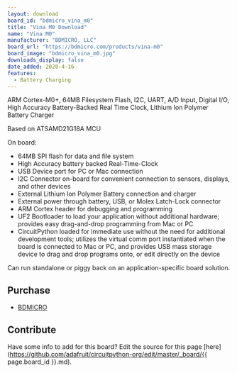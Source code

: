 ```yaml
---
layout: download
board_id: "bdmicro_vina_m0"
title: "Vina M0 Download"
name: "Vina M0"
manufacturer: "BDMICRO, LLC"
board_url: "https://bdmicro.com/products/vina-m0"
board_image: "bdmicro_vina_m0.jpg"
downloads_display: false
date_added: 2020-4-16
features:
  - Battery Charging
---
```


ARM Cortex-M0+, 64MB Filesystem Flash, I2C, UART, A/D Input, Digital I/O, High Accuracy Battery-Backed Real Time Clock, Lithium Ion Polymer Battery Charger

Based on ATSAMD21G18A MCU

On board:
 * 64MB SPI flash for data and file system
 * High Accuracy battery backed Real-Time-Clock
 * USB Device port for PC or Mac connection
 * I2C Connector on-board for convenient connection to sensors, displays, and other devices
 * External Lithium Ion Polymer Battery connection and charger
 * External power through battery, USB, or Molex Latch-Lock connector
 * ARM Cortex header for debugging and programming
 * UF2 Bootloader to load your application without additional hardware; provides easy drag-and-drop programming from Mac or PC
 * CircuitPython loaded for immediate use without the need for additional development tools; utilizes the virtual comm port instantiated when the board is connected to Mac or PC, and provides USB mass storage device to drag and drop programs onto, or edit directly on the device

Can run standalone or piggy back on an application-specific board solution.

## Purchase
* [BDMICRO](https://bdmicro.com/products/vina-m0)

## Contribute

Have some info to add for this board? Edit the source for this page [here](https://github.com/adafruit/circuitpython-org/edit/master/_board/{{ page.board_id }}.md).
